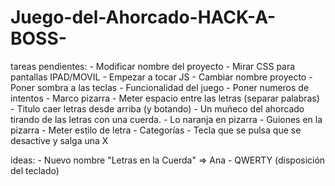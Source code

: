 # Juego-del-Ahorcado-HACK-A-BOSS-

tareas pendientes:
    - Modificar nombre del proyecto
    - Mirar CSS para pantallas IPAD/MOVIL
    - Empezar a tocar JS
    - Cambiar nombre proyecto
    - Poner sombra a las teclas
    - Funcionalidad del juego
    - Poner numeros de intentos
    - Marco pizarra
    - Meter espacio entre las letras (separar palabras)
    - Titulo caer letras desde arriba (y botando)
    - Un muñeco del ahorcado tirando de las letras con una cuerda.
    - Lo naranja en pizarra
    - Guiones en la pizarra
    - Meter estilo de letra
    - Categorías
    - Tecla que se pulsa que se desactive y salga una X

ideas:
    - Nuevo nombre "Letras en la Cuerda" => Ana
    - QWERTY (disposición del teclado)
    


